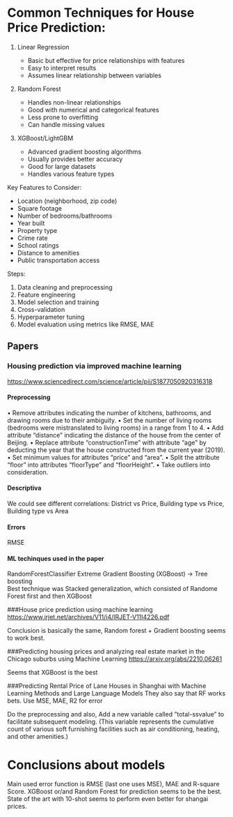 # Common Techniques for House Price Prediction:

1. Linear Regression

   - Basic but effective for price relationships with features
   - Easy to interpret results
   - Assumes linear relationship between variables

2. Random Forest

   - Handles non-linear relationships
   - Good with numerical and categorical features
   - Less prone to overfitting
   - Can handle missing values

3. XGBoost/LightGBM
   - Advanced gradient boosting algorithms
   - Usually provides better accuracy
   - Good for large datasets
   - Handles various feature types

Key Features to Consider:

- Location (neighborhood, zip code)
- Square footage
- Number of bedrooms/bathrooms
- Year built
- Property type
- Crime rate
- School ratings
- Distance to amenities
- Public transportation access

Steps:

1. Data cleaning and preprocessing
2. Feature engineering
3. Model selection and training
4. Cross-validation
5. Hyperparameter tuning
6. Model evaluation using metrics like RMSE, MAE

## Papers

### Housing prediction via improved machine learning

https://www.sciencedirect.com/science/article/pii/S1877050920316318

#### Preprocessing

• Remove attributes indicating the number of kitchens, bathrooms, and drawing rooms due to their ambiguity.
• Set the number of living rooms (bedrooms were mistranslated to living rooms) in a range from 1 to 4.
• Add attribute “distance” indicating the distance of the house from the center of Beijing.
• Replace attribute “constructionTime” with attribute “age” by deducting the year that the house constructed from
the current year (2019).
• Set minimum values for attributes “price” and “area”.
• Split the attribute “floor” into attributes “floorType” and “floorHeight”.
• Take outliers into consideration.

#### Descriptiva

We could see different correlations: District vs Price, Building type vs Price, Building type vs Area

#### Errors

RMSE

#### ML techinques used in the paper

RandomForestClassifier
Extreme Gradient Boosting (XGBoost) -> Tree boosting  
Best technique was Stacked generalization, which consisted of Randome Forest first and then XGBoost

###House price prediction using machine learning
https://www.irjet.net/archives/V11/i4/IRJET-V11I4226.pdf

Conclusion is basically the same, Random forest + Gradient boosting seems to work best.

###Predicting housing prices and analyzing real estate market in the Chicago suburbs using Machine Learning
https://arxiv.org/abs/2210.06261

Seems that XGBoost is the best

###Predicting Rental Price of Lane Houses in Shanghai with Machine Learning Methods and Large Language Models
They also say that RF works bets.
Use MSE, MAE, R2 for error

Do the preprocessing and also,
Add a new variable called ”total-ssvalue” to facilitate subsequent modeling. (This variable represents the cumulative count of various soft furnishing facilities such as air conditioning, heating, and other amenities.)

# Conclusions about models

Main used error function is RMSE (last one uses MSE), MAE and R-square Score.
XGBoost or/and Random Forest for prediction seems to be the best.
State of the art with 10-shot seems to perform even better for shangai prices.
